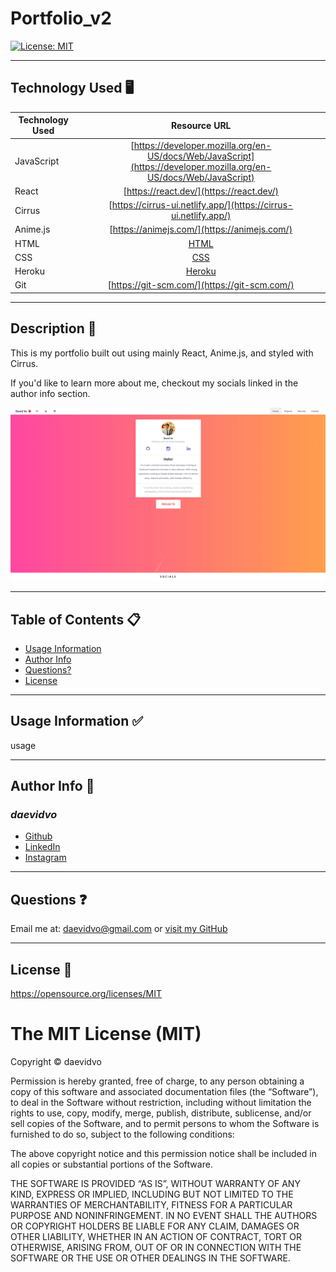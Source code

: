 # Portfolio_v2

  [![License: MIT](https://img.shields.io/badge/License-MIT-yellow.svg)](https://opensource.org/licenses/MIT)

---

## Technology Used 🖥️

| Technology Used         | Resource URL           | 
| ------------- |:-------------:| 
| JavaScript | [https://developer.mozilla.org/en-US/docs/Web/JavaScript](https://developer.mozilla.org/en-US/docs/Web/JavaScript)     |  
| React | [https://react.dev/](https://react.dev/) |     
| Cirrus | [https://cirrus-ui.netlify.app/](https://cirrus-ui.netlify.app/) |
| Anime.js | [https://animejs.com/](https://animejs.com/) |
| HTML | [HTML](https://developer.mozilla.org/en-US/docs/Web/HTML)         |   
| CSS | [CSS](https://developer.mozilla.org/en-US/docs/Web/CSS)         |   
| Heroku | [Heroku](https://devcenter.heroku.com/articles/heroku-cli)     |
| Git | [https://git-scm.com/](https://git-scm.com/)     |  

---

## Description 📝

This is my portfolio built out using mainly React, Anime.js, and styled with Cirrus.

If you'd like to learn more about me, checkout my socials linked in the author info section.

![example of website](./src/images/site_example.gif)



-----------------------

## Table of Contents 📋
* [Usage Information](#usage-information-✅)
* [Author Info](#author-info-👺)
* [Questions?](#questions-❓)
* [License](#license-🚩)

------------------------

## Usage Information ✅

usage

------------------------

## Author Info 👺

### ***daevidvo***
* [Github](https://www.github.com/daevidvo)
* [LinkedIn](https://www.linkedin.com/in/daevidvo)
* [Instagram](https://www.instagram.com/daevidvo)

--------------------------

## Questions ❓

Email me at: [daevidvo@gmail.com](mailto:daevidvo@gmail.com) or [visit my GitHub](https://www.github.com/daevidvo)

------------------------

## License 🚩

https://opensource.org/licenses/MIT


The MIT License (MIT)
=====================

Copyright © daevidvo

Permission is hereby granted, free of charge, to any person
obtaining a copy of this software and associated documentation
files (the “Software”), to deal in the Software without
restriction, including without limitation the rights to use,
copy, modify, merge, publish, distribute, sublicense, and/or sell
copies of the Software, and to permit persons to whom the
Software is furnished to do so, subject to the following
conditions:

The above copyright notice and this permission notice shall be
included in all copies or substantial portions of the Software.

THE SOFTWARE IS PROVIDED “AS IS”, WITHOUT WARRANTY OF ANY KIND,
EXPRESS OR IMPLIED, INCLUDING BUT NOT LIMITED TO THE WARRANTIES
OF MERCHANTABILITY, FITNESS FOR A PARTICULAR PURPOSE AND
NONINFRINGEMENT. IN NO EVENT SHALL THE AUTHORS OR COPYRIGHT
HOLDERS BE LIABLE FOR ANY CLAIM, DAMAGES OR OTHER LIABILITY,
WHETHER IN AN ACTION OF CONTRACT, TORT OR OTHERWISE, ARISING
FROM, OUT OF OR IN CONNECTION WITH THE SOFTWARE OR THE USE OR
OTHER DEALINGS IN THE SOFTWARE.
